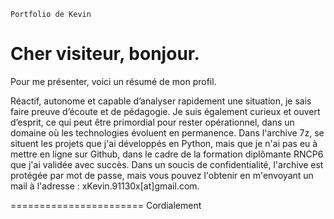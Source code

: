     Portfolio de Kevin

Cher visiteur, bonjour.
=======================

Pour me présenter, voici un résumé de mon profil.

Réactif, autonome et capable d’analyser rapidement une situation, je sais faire preuve d’écoute et de pédagogie. Je suis également curieux et ouvert d’esprit, ce qui peut être primordial pour rester opérationnel, dans un domaine où les technologies évoluent en permanence. Dans l'archive 7z, se situent les projets que j'ai développés en Python, mais que je n'ai pas eu à mettre en ligne sur Github, dans le cadre de la formation diplômante RNCP6 que j'ai validée avec succès. Dans un soucis de confidentialité, l'archive est protégée par mot de passe, mais vous pouvez l'obtenir en m'envoyant un mail à l'adresse : xKevin.91130x[at]gmail.com.

=======================
Cordialement
